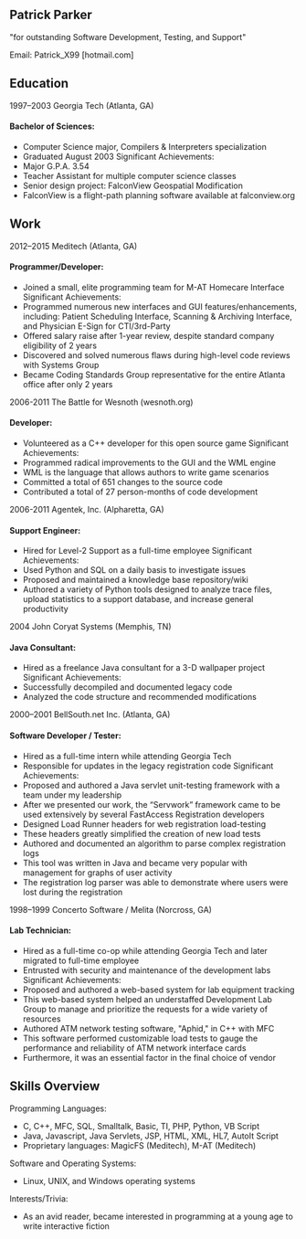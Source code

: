 ## Patrick Parker	
"for outstanding Software Development, Testing, and Support"

Email: Patrick_X99 [hotmail.com]

## Education
1997–2003	Georgia Tech	(Atlanta, GA)
#### Bachelor of Sciences:
* Computer Science major, Compilers & Interpreters specialization
* Graduated August 2003
Significant Achievements:
* Major G.P.A. 3.54
* Teacher Assistant for multiple computer science classes
* Senior design project: FalconView Geospatial Modification
* FalconView is a flight-path planning software available at falconview.org

## Work
2012–2015	Meditech	(Atlanta, GA)	
#### Programmer/Developer:
* Joined a small, elite programming team for M-AT Homecare Interface
Significant Achievements:
* Programmed numerous new interfaces and GUI features/enhancements, including: Patient Scheduling Interface, Scanning & Archiving Interface, and Physician E-Sign for CTI/3rd-Party
* Offered salary raise after 1-year review, despite standard company eligibility of 2 years
* Discovered and solved numerous flaws during high-level code reviews with Systems Group
* Became Coding Standards Group representative for the entire Atlanta office after only 2 years

2006-2011	The Battle for Wesnoth	(wesnoth.org)
#### Developer:
* Volunteered as a C++ developer for this open source game
Significant Achievements:
* Programmed radical improvements to the GUI and the WML engine
* WML is the language that allows authors to write game scenarios
* Committed a total of 651 changes to the source code
* Contributed a total of 27 person-months of code development

2006-2011	Agentek, Inc.	(Alpharetta, GA)
#### Support Engineer:
* Hired for Level-2 Support as a full-time employee
Significant Achievements:
* Used Python and SQL on a daily basis to investigate issues
* Proposed and maintained a knowledge base repository/wiki
* Authored a variety of Python tools designed to analyze trace files, upload statistics to a support database, and increase general productivity

2004	John Coryat Systems	   (Memphis, TN)
#### Java Consultant:
* Hired as a freelance Java consultant for a 3-D wallpaper project
Significant Achievements:
* Successfully decompiled and documented legacy code
* Analyzed the code structure and recommended modifications

2000–2001	BellSouth.net Inc.	(Atlanta, GA)
#### Software Developer / Tester:
* Hired as a full-time intern while attending Georgia Tech
* Responsible for updates in the legacy registration code
Significant Achievements:
* Proposed and authored a Java servlet unit-testing framework with a team under my leadership
* After we presented our work, the “Servwork” framework came to be used extensively by several FastAccess  Registration developers
* Designed Load Runner headers for web registration load-testing
* These headers greatly simplified the creation of new load tests
* Authored and documented an algorithm to parse complex registration logs
* This tool was written in Java and became very popular with management for graphs of user activity
* The registration log parser was able to demonstrate where users were lost during the registration

1998–1999	Concerto Software / Melita	   (Norcross, GA)
#### Lab Technician:
* Hired as a full-time co-op while attending Georgia Tech and later migrated to full-time employee
* Entrusted with security and maintenance of the development labs
Significant Achievements:
* Proposed and authored a web-based system for lab equipment tracking
* This web-based system helped an understaffed Development Lab Group to manage and prioritize the requests for a wide variety of resources
* Authored ATM network testing software, "Aphid," in C++ with MFC
* This software performed customizable load tests to gauge the performance and reliability of ATM network interface cards
* Furthermore, it was an essential factor in the final choice of vendor

## Skills Overview		
Programming Languages:
* C, C++, MFC, SQL, Smalltalk, Basic, TI, PHP, Python, VB Script
* Java, Javascript, Java Servlets, JSP, HTML, XML, HL7, AutoIt Script
* Proprietary languages: MagicFS (Meditech), M-AT (Meditech)

Software and Operating Systems:
* Linux, UNIX, and Windows operating systems

Interests/Trivia:
* As an avid reader, became interested in programming at a young age to write interactive fiction
